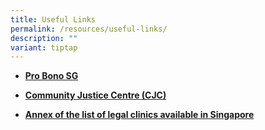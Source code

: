 ```yaml
---
title: Useful Links
permalink: /resources/useful-links/
description: ""
variant: tiptap
---
```

<ul>
<li>
<p><strong><a href="https://www.probono.sg/" rel="noopener noreferrer nofollow" target="_blank">Pro Bono SG</a></strong>
</p>
</li>
<li>
<p><strong><a href="https://cjc.org.sg/" rel="noopener noreferrer nofollow" target="_blank">Community Justice Centre (CJC)</a></strong>
</p>
</li>
<li>
<p><strong><a href="/files/Annex_A_Directory_of_Legal_Clinics_in_Singapore.pdf" rel="noopener noreferrer nofollow" target="_blank">Annex of the list of legal clinics available in Singapore</a></strong>
</p>
<p></p>
</li>
</ul>
<p></p>